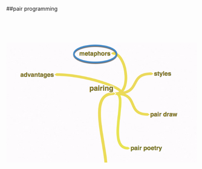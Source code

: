 <!-- .slide: data-background="resources/footer.svg" data-background-size="contain" data-background-position="bottom"  -->

##pair programming
<br/>
<br/>
<br/>
<br/>
<br/>


<img class="plain" src="resources/pairing-metaphors.png" />

<aside class="notes">
  <p>
  </p>
  <p>
  </p>
</aside>
